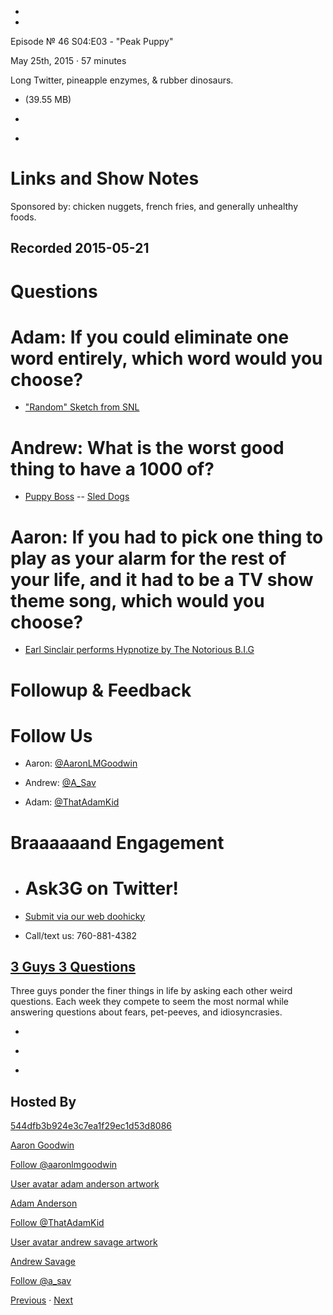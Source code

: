 -

-

Episode № 46 S04:E03 - "Peak Puppy"

May 25th, 2015 · 57 minutes

Long Twitter, pineapple enzymes, & rubber dinosaurs.

- [](http://podcasts-1.feedpress.co/13789/12522.mp3)(39.55 MB)

- [](http://twitter.com/intent/tweet?text=3%20Guys%203%20Questions%20%E2%84%96%2046%20on%20@goodstuff_fm%20-%20http://goodstuff.fm/3g3q/46)

- [](http://www.facebook.com/sharer/sharer.php?u=http://goodstuff.fm/3g3q/46)

# Links and Show Notes

Sponsored by: chicken nuggets, french fries, and generally unhealthy foods.

## Recorded 2015-05-21

# Questions

# Adam: If you could eliminate one word entirely, which word would you choose?

- ["Random" Sketch from SNL](https://screen.yahoo.com/dino-bones-062536489.html)

# Andrew: What is the worst good thing to have a 1000 of?

- [Puppy Boss](http://shareamazingpictures.com/wp-content/uploads/2012/12/Dog-sitting-like-a-boss.jpg) -- [Sled Dogs](http://cutearoo.com/wp-content/uploads/2012/12/Puppy10.jpg)

# Aaron: If you had to pick one thing to play as your alarm for the rest of your life, and it had to be a TV show theme song, which would you choose?

- [Earl Sinclair performs Hypnotize by The Notorious B.I.G](https://youtu.be/-v2mvO7Yq48)

# Followup & Feedback

# Follow Us

- Aaron: [@AaronLMGoodwin](http://twitter.com/aaronlmgoodwin)

- Andrew: [@A_Sav](http://twitter.com/a_sav)

- Adam: [@ThatAdamKid](http://twitter.com/thatadamkid)

# Braaaaaand Engagement

- # Ask3G on Twitter!

- [Submit via our web doohicky](http://3g3q.co/ask)

- Call/text us: 760-881-4382

## [3 Guys 3 Questions](/3g3q)

Three guys ponder the finer things in life by asking each other weird questions. Each week they compete to seem the most normal while answering questions about fears, pet-peeves, and idiosyncrasies.

- [](https://itunes.apple.com/us/podcast/3-guys-3-questions/id914129482)

- [](http://feed.3g3q.co/)

- [](mailto:3guys3questions@gmail.com?cc=sponsorship%40goodstuff.fm&subject=%5BGoodStuff%20FM%5D%20Sponsorship%20Inquiry%20for%203%20Guys%203%20Questions)

## Hosted By

[544dfb3b924e3c7ea1f29ec1d53d8086](/people/aaron-goodwin)[](http://gravatar.com/avatar/544dfb3b924e3c7ea1f29ec1d53d8086.png?s=300&r=pg)

[Aaron Goodwin](/people/aaron-goodwin)

[Follow @aaronlmgoodwin](https://twitter.com/aaronlmgoodwin)

[User avatar adam anderson artwork](/people/adam-anderson)[](https://goodstuffs3.s3.amazonaws.com/uploads/user/avatar/89/user_avatar_adam-anderson_artwork.png)

[Adam Anderson](/people/adam-anderson)

[Follow @ThatAdamKid](https://twitter.com/ThatAdamKid)

[User avatar andrew savage artwork](/people/andrew-savage)[](https://goodstuffs3.s3.amazonaws.com/uploads/user/avatar/95/user_avatar_andrew-savage_artwork.png)

[Andrew Savage](/people/andrew-savage)

[Follow @a_sav](https://twitter.com/a_sav)

[Previous](/3g3q/45) · [Next](/3g3q/47)

